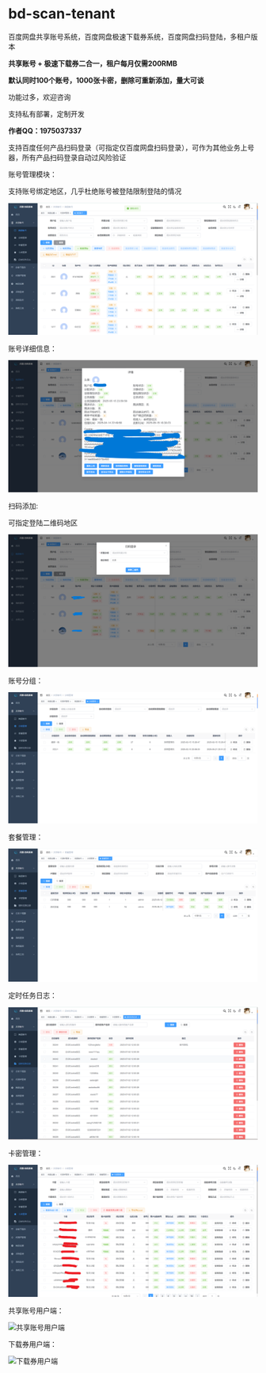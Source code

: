 # bd-scan-tenant
百度网盘共享账号系统，百度网盘极速下载券系统，百度网盘扫码登陆，多租户版本

**共享账号 + 极速下载券二合一，租户每月仅需200RMB**

**默认同时100个账号，1000张卡密，删除可重新添加，量大可谈**

功能过多，欢迎咨询

支持私有部署，定制开发

**作者QQ：1975037337**

支持百度任何产品扫码登录（可指定仅百度网盘扫码登录），可作为其他业务上号器，所有产品扫码登录自动过风险验证

账号管理模块：

支持账号绑定地区，几乎杜绝账号被登陆限制登陆的情况

![account](./系统截图/网盘账号管理​.png)

账号详细信息：

![账号详情](./系统截图/账号详情.png)


扫码添加:

可指定登陆二维码地区

![扫码添加](./系统截图/扫码添加.png)


账号分组：

![group](./系统截图/分组管理​.png)



套餐管理：

![package](./系统截图/套餐管理​.png)



定时任务日志：

![quartzLog](./系统截图/定时任务日志​.png)



卡密管理：

![secretKey](./系统截图/卡密管理​.png)


共享账号用户端：

![共享账号用户端](./系统截图/2​.png)


下载券用户端：

![下载券用户端](./系统截图/1​.png)

